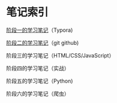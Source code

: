# 笔记索引

[阶段一的学习笔记](https://github.com/Lelouch-knight/Tasks/blob/main/阶段一学习笔记.md)（Typora)

[阶段二的学习笔记](https://github.com/Lelouch-knight/Tasks/blob/main/阶段二学习笔记)（git github)

阶段三的学习笔记（HTML/CSS/JavaScript）

阶段四的学习笔记（实战）

阶段五的学习笔记（Python)

阶段六的学习笔记（爬虫）

